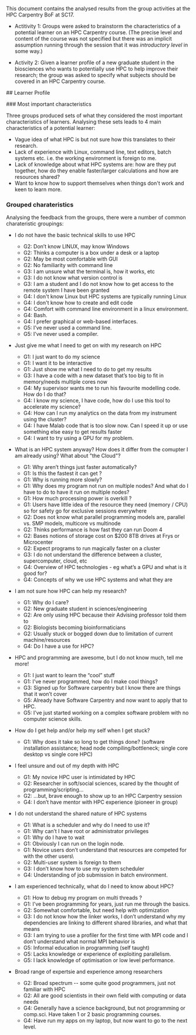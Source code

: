 ---
---

This document contains the analysed results from the group activities at the HPC Carpentry BoF at SC17.

* Actitivity 1: Groups were asked to brainstorm the characteristics of a potential learner on an
  HPC Carpentry course. (The precise level and content of the course was not specified but there
  was an implicit assumption running through the session that it was *introductory level* in some
  way.)

* Activity 2: Given a learner profile of a new graduate student in the biosciences who wants to potentially
  use HPC to help improve their research; the group was asked to specify what subjects should be
  covered in an HPC Carpentry course.

## Learner Profile

### Most important characteristics

Three groups produced sets of what they considered the most important characteristics of learners. Analysing
these sets leads to 4 main characteristics of a potential learner:

* Vague idea of what HPC is but not sure how this translates to their research.
* Lack of experience with Linux, command line, text editors, batch systems etc. i.e. the working environment is foreign to me.
* Lack of knowledge about what HPC systems are: how are they put together, how do they enable faster/larger calculations and how
  are resources shared?
* Want to know how to support themselves when things don't work and keen to learn more.

### Grouped charateristics

Analysing the feedback from the groups, there were a number of common charateristic groupings:

* I do not have the basic technical skills to use HPC
  + G2: Don’t know LINUX, may know Windows
  + G2: Thinks a computer is a box under a desk or a laptop
  + G2: May be most comfortable with GUI
  + G2: No familiarity with command line
  + G3: I am unsure what the terminal is, how it works, etc
  + G3: I do not know what version control is
  + G3: I am a student and I do not know how to get access to the remote system I have been granted
  + G4: I don't know Linux but HPC systems are typically running Linux
  + G4: I don't know how to create and edit code
  + G4: Comfort with command line environment in a linux environment.
  + G4: Bash.
  + G4: I prefer graphical or web-based interfaces.  
  + G5: I’ve never used a command line.
  + G5: I’ve never used a compiler.

* Just give me what I need to get on with my research on HPC
  + G1: I just want to do my science
  + G1: I want it to be interactive
  + G1: Just show me what I need to do to get my results
  + G3: I have a code with a new dataset that’s too big to fit in memory/needs multiple cores now
  + G4: My supervisor wants me to run his favourite modelling code. How do I do that?
  + G4: I know my science, I have code, how do I use this tool to accelerate my science?
  + G4: How can I run my analytics on the data from my instrument using the cluster?
  + G4: I have Malab code that is too slow now.  Can I speed it up or use something else easy to get results faster
  + G4: I want to try using a GPU for my problem.

* What is an HPC system anyway? How does it differ from the comupter I am already using? What about "the Cloud"?
  + G1: Why aren’t things just faster automatically?
  + G1: Is this the fastest it can get ?
  + G1: Why is running more slowly?
  + G1: Why does my program not run on multiple nodes? And what do I have to do to have it run on multiple nodes?
  + G1: How much processing power is overkill ?
  + G1: Users have little idea of the resource they need (memory / CPU) so for safety go for exclusive sessions everywhere
  + G2: Does not know what parallel programming models are, parallel vs. SMP models, multicore vs multinode
  + G2: Thinks performance is how fast they can run Doom 4
  + G2: Bases notions of storage cost on $200 8TB drives at Frys or Microcenter
  + G2: Expect programs to run magically faster on a cluster
  + G3: I do not understand the difference between a cluster, supercomputer, cloud, etc
  + G4: Overview of HPC technologies - eg what’s a GPU and what is it good for?
  + G4: Concepts of why we use HPC systems and what they are

* I am not sure how HPC can help my research?
  + G1: Why do I care?  
  + G2: New graduate student in sciences/engineering
  + G2: Are only using HPC because their Advising professor told them to
  + G2: Biologists becoming bioinformaticians
  + G2: Usually stuck or bogged down due to limitation of current machine/resources
  + G4: Do I have a use for HPC?

* HPC and programming are awesome, but I do not know much, tell me more!
  + G1: I just want to learn the “cool” stuff
  + G1: I've never programmed, how do I make cool things?
  + G3: Signed up for Software carpentry but I know there are things that it won’t cover
  + G5: Already have Software Carpentry and now want to apply that to HPC.
  + G5: I’ve just started working on a complex software problem with no computer science skills. 

* How do I get help and/or help my self when I get stuck?
  + G1: Why does it take so long to get things done? (software installation assistance; head node compiling/bottleneck; single core desktop vs single core HPC)

* I feel unsure and out of my depth with HPC
  + G1: My novice HPC user is intimidated by HPC 
  + G2: Researcher in soft/social sciences, scared by the thought of programming/scripting...
  + G2: ...but, brave enough to show up to an HPC Carpentry session
  + G4: I don’t have mentor with HPC experience (pioneer in group)

* I do not understand the shared nature of HPC systems
  + G1: What is a scheduler and why do I need to use it?
  + G1: Why can’t I have root or administrator privileges
  + G1: Why do I have to wait
  + G1: Obviously I can run on the login node.
  + G1: Novice users don’t understand that resources are competed for with the other users\
  + G2: Multi-user system is foreign to them
  + G3: I don’t know how to use my system scheduler
  + G4: Understanding of job submission in batch environment.

* I am experienced technically, what do I need to know about HPC?
  + G1: How to debug my program on multi threads ?
  + G1: I've been programming for years, just run me through the basics.
  + G2: Somewhat comfortable, but need help with optimization 
  + G3: I do not know how the linker works, I don’t understand why my dependencies are linking to different shared libraries, and what that means
  + G3: I am trying to use a profiler for the first time with MPI code and I don’t understand what normal MPI behavior is
  + G5: Informal education in programming (self taught)
  + G5: Lacks knowledge or experience of exploiting parallelism.
  + G5: I lack knowledge of optimisation or low level performance.

* Broad range of expertsie and experience among researchers
  + G2: Broad spectrum -- some quite good programmers, just not familiar with HPC
  + G2: All are good scientists in their own field with computing or data needs
  + G4: Generally have a science background, but not programming or comp.sci. Have taken 1 or 2 basic programming courses.
  + G4: Have run my apps on my laptop, but now want to go to the next level.


